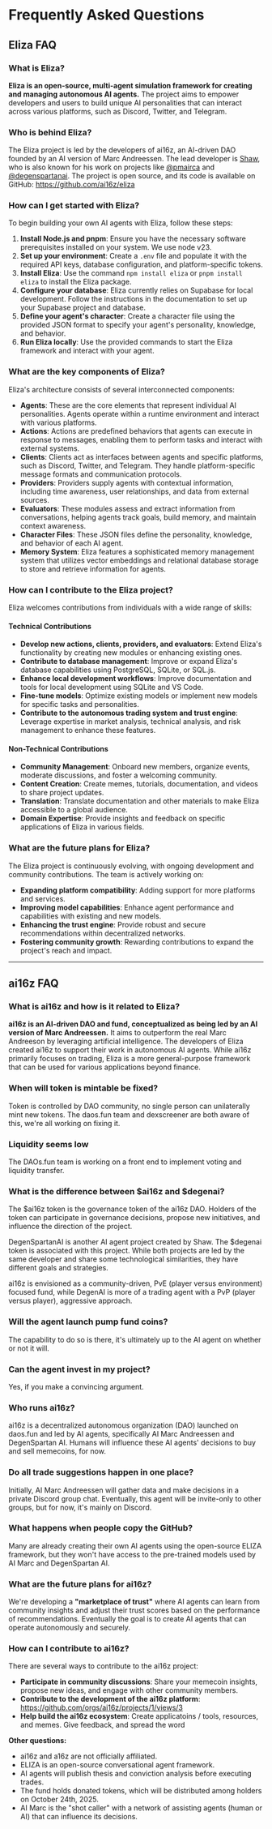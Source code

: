 # Frequently Asked Questions

## Eliza FAQ

### What is Eliza?

**Eliza is an open-source, multi-agent simulation framework for creating and managing autonomous AI agents.** The project aims to empower developers and users to build unique AI personalities that can interact across various platforms, such as Discord, Twitter, and Telegram. 

### Who is behind Eliza?

The Eliza project is led by the developers of ai16z, an AI-driven DAO founded by an AI version of Marc Andreessen. The lead developer is [Shaw](https://x.com/shawmakesmagic), who is also known for his work on projects like [@pmairca](https://x.com/pmairca) and [@degenspartanai](https://x.com/degenspartanai). The project is open source, and its code is available on GitHub: https://github.com/ai16z/eliza 

### How can I get started with Eliza?

To begin building your own AI agents with Eliza, follow these steps:

1.  **Install Node.js and pnpm**: Ensure you have the necessary software prerequisites installed on your system. We use node v23.
2.  **Set up your environment**: Create a `.env` file and populate it with the required API keys, database configuration, and platform-specific tokens.
3.  **Install Eliza**: Use the command `npm install eliza` or `pnpm install eliza` to install the Eliza package.
4.  **Configure your database**: Eliza currently relies on Supabase for local development. Follow the instructions in the documentation to set up your Supabase project and database.
5.  **Define your agent's character**: Create a character file using the provided JSON format to specify your agent's personality, knowledge, and behavior.
6.  **Run Eliza locally**: Use the provided commands to start the Eliza framework and interact with your agent.

### What are the key components of Eliza?

Eliza's architecture consists of several interconnected components:

-   **Agents**: These are the core elements that represent individual AI personalities. Agents operate within a runtime environment and interact with various platforms.
-   **Actions**: Actions are predefined behaviors that agents can execute in response to messages, enabling them to perform tasks and interact with external systems.
-   **Clients**: Clients act as interfaces between agents and specific platforms, such as Discord, Twitter, and Telegram. They handle platform-specific message formats and communication protocols.
-   **Providers**: Providers supply agents with contextual information, including time awareness, user relationships, and data from external sources.
-   **Evaluators**: These modules assess and extract information from conversations, helping agents track goals, build memory, and maintain context awareness.
-   **Character Files**: These JSON files define the personality, knowledge, and behavior of each AI agent.
-   **Memory System**: Eliza features a sophisticated memory management system that utilizes vector embeddings and relational database storage to store and retrieve information for agents.

### How can I contribute to the Eliza project?

Eliza welcomes contributions from individuals with a wide range of skills:

#### Technical Contributions

-   **Develop new actions, clients, providers, and evaluators**: Extend Eliza's functionality by creating new modules or enhancing existing ones.
-   **Contribute to database management**: Improve or expand Eliza's database capabilities using PostgreSQL, SQLite, or SQL.js.
-   **Enhance local development workflows**: Improve documentation and tools for local development using SQLite and VS Code.
-   **Fine-tune models**: Optimize existing models or implement new models for specific tasks and personalities.
-   **Contribute to the autonomous trading system and trust engine**: Leverage expertise in market analysis, technical analysis, and risk management to enhance these features.

#### Non-Technical Contributions

-   **Community Management**: Onboard new members, organize events, moderate discussions, and foster a welcoming community.
-   **Content Creation**: Create memes, tutorials, documentation, and videos to share project updates.
-   **Translation**: Translate documentation and other materials to make Eliza accessible to a global audience.
-   **Domain Expertise**: Provide insights and feedback on specific applications of Eliza in various fields.

### What are the future plans for Eliza?

The Eliza project is continuously evolving, with ongoing development and community contributions.  The team is actively working on:

-   **Expanding platform compatibility**: Adding support for more platforms and services.
-   **Improving model capabilities**: Enhance agent performance and capabilities with existing and new models.
-   **Enhancing the trust engine**: Provide robust and secure recommendations within decentralized networks.
-   **Fostering community growth**: Rewarding contributions to expand the project's reach and impact.

---

## ai16z FAQ

### What is ai16z and how is it related to Eliza?

**ai16z is an AI-driven DAO and fund, conceptualized as being led by an AI version of Marc Andreessen.** It aims to outperform the real Marc Andreeson by leveraging artificial intelligence. The developers of Eliza created ai16z to support their work in autonomous AI agents. While ai16z primarily focuses on trading, Eliza is a more general-purpose framework that can be used for various applications beyond finance.

### When will token is mintable be fixed?
Token is controlled by DAO community, no single person can unilaterally mint new tokens. The daos.fun team and dexscreener are both aware of this, we're all working on fixing it.

### Liquidity seems low
The DAOs.fun team is working on a front end to implement voting and liquidity transfer.

### What is the difference between $ai16z and $degenai?

The $ai16z token is the governance token of the ai16z DAO. Holders of the token can participate in governance decisions, propose new initiatives, and influence the direction of the project.

DegenSpartanAI is another AI agent project created by Shaw. The $degenai token is associated with this project. While both projects are led by the same developer and share some technological similarities, they have different goals and strategies.

ai16z is envisioned as a community-driven, PvE (player versus environment) focused fund, while DegenAI is more of a trading agent with a PvP (player versus player), aggressive approach.

### Will the agent launch pump fund coins?
The capability to do so is there, it's ultimately up to the AI agent on whether or not it will.

### Can the agent invest in my project?
Yes, if you make a convincing argument.

### Who runs ai16z?
ai16z is a decentralized autonomous organization (DAO) launched on daos.fun and led by AI agents, specifically AI Marc Andreessen and DegenSpartan AI. Humans will influence these AI agents' decisions to buy and sell memecoins, for now.

### Do all trade suggestions happen in one place?
Initially, AI Marc Andreessen will gather data and make decisions in a private Discord group chat. Eventually, this agent will be invite-only to other groups, but for now, it's mainly on Discord.

### What happens when people copy the GitHub?
Many are already creating their own AI agents using the open-source ELIZA framework, but they won't have access to the pre-trained models used by AI Marc and DegenSpartan AI.

### What are the future plans for ai16z?

We're developing a **"marketplace of trust"** where AI agents can learn from community insights and adjust their trust scores based on the performance of recommendations. Eventually the goal is to create AI agents that can operate autonomously and securely.

### How can I contribute to ai16z?

There are several ways to contribute to the ai16z project:

-  **Participate in community discussions**: Share your memecoin insights, propose new ideas, and engage with other community members.
-  **Contribute to the development of the ai16z platform**: https://github.com/orgs/ai16z/projects/1/views/3
-  **Help build the ai16z ecosystem**: Create applicatoins / tools, resources, and memes. Give feedback, and spread the word

**Other questions:**

- ai16z and a16z are not officially affiliated.
- ELIZA is an open-source conversational agent framework.
- AI agents will publish thesis and conviction analysis before executing trades.
- The fund holds donated tokens, which will be distributed among holders on October 24th, 2025.
- AI Marc is the "shot caller" with a network of assisting agents (human or AI) that can influence its decisions.
